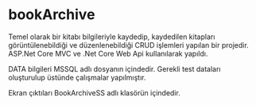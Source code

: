 # bookArchive

Temel olarak bir kitabı bilgileriyle kaydedip, kaydedilen kitapları görüntülenebildiği ve düzenlenebildiği CRUD işlemleri yapılan bir projedir.
ASP.Net Core MVC ve .Net Core Web Api kullanılarak yapıldı.




DATA bilgileri MSSQL adlı dosyanın içindedir. Gerekli test dataları oluşturulup üstünde çalışmalar yapılmıştır.





Ekran çıktıları BookArchiveSS adlı klasörün içindedir. 
